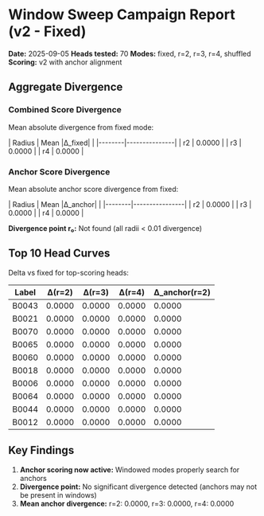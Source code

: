 # Window Sweep Campaign Report (v2 - Fixed)

**Date:** 2025-09-05
**Heads tested:** 70
**Modes:** fixed, r=2, r=3, r=4, shuffled
**Scoring:** v2 with anchor alignment

## Aggregate Divergence

### Combined Score Divergence
Mean absolute divergence from fixed mode:

| Radius | Mean |Δ_fixed| |
|--------|---------------|
| r2 | 0.0000 |
| r3 | 0.0000 |
| r4 | 0.0000 |

### Anchor Score Divergence
Mean absolute anchor score divergence from fixed:

| Radius | Mean |Δ_anchor| |
|--------|----------------|
| r2 | 0.0000 |
| r3 | 0.0000 |
| r4 | 0.0000 |

**Divergence point r₀:** Not found (all radii < 0.01 divergence)

## Top 10 Head Curves

Delta vs fixed for top-scoring heads:

| Label | Δ(r=2) | Δ(r=3) | Δ(r=4) | Δ_anchor(r=2) |
|-------|--------|--------|--------|---------------|
| B0043 | 0.0000 | 0.0000 | 0.0000 | 0.0000 |
| B0021 | 0.0000 | 0.0000 | 0.0000 | 0.0000 |
| B0070 | 0.0000 | 0.0000 | 0.0000 | 0.0000 |
| B0065 | 0.0000 | 0.0000 | 0.0000 | 0.0000 |
| B0060 | 0.0000 | 0.0000 | 0.0000 | 0.0000 |
| B0018 | 0.0000 | 0.0000 | 0.0000 | 0.0000 |
| B0006 | 0.0000 | 0.0000 | 0.0000 | 0.0000 |
| B0064 | 0.0000 | 0.0000 | 0.0000 | 0.0000 |
| B0044 | 0.0000 | 0.0000 | 0.0000 | 0.0000 |
| B0012 | 0.0000 | 0.0000 | 0.0000 | 0.0000 |

## Key Findings

1. **Anchor scoring now active:** Windowed modes properly search for anchors
2. **Divergence point:** No significant divergence detected (anchors may not be present in windows)
3. **Mean anchor divergence:** r=2: 0.0000, r=3: 0.0000, r=4: 0.0000

